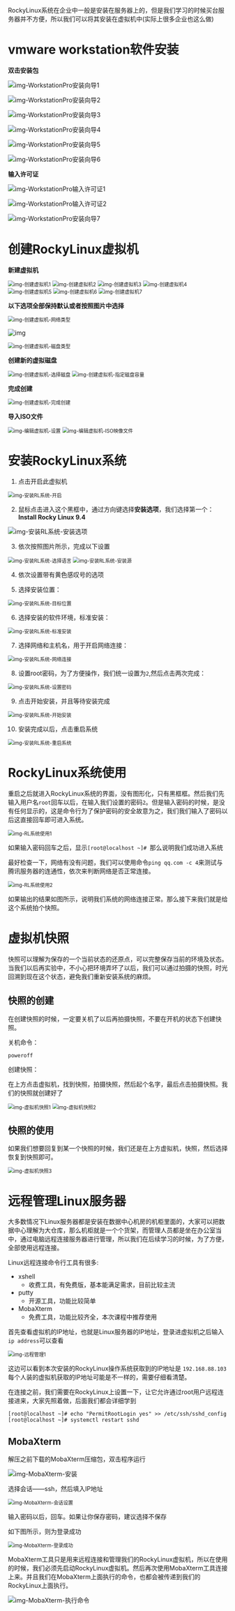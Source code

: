 RockyLinux系统在企业中一般是安装在服务器上的，但是我们学习的时候买台服务器并不方便，所以我们可以将其安装在虚拟机中(实际上很多企业也这么做)

# vmware workstation软件安装

**双击安装包**

![img-WorkstationPro安装向导1](Linux系统安装/WorkstationPro安装向导1.png)

![img-WorkstationPro安装向导2](Linux系统安装/WorkstationPro安装向导2.png)

![img-WorkstationPro安装向导3](Linux系统安装/WorkstationPro安装向导3.png)

![img-WorkstationPro安装向导4](Linux系统安装/WorkstationPro安装向导4.png)

![img-WorkstationPro安装向导5](Linux系统安装/WorkstationPro安装向导5.png)

![img-WorkstationPro安装向导6](Linux系统安装/WorkstationPro安装向导6.png)

**输入许可证**

![img-WorkstationPro输入许可证1](Linux系统安装/WorkstationPro输入许可证1.png)

![img-WorkstationPro输入许可证2](Linux系统安装/WorkstationPro输入许可证2.png)

![img-WorkstationPro安装向导7](Linux系统安装/WorkstationPro安装向导7.png)

# 创建RockyLinux虚拟机

**新建虚拟机**

<img src="Linux系统安装/创建虚拟机1.png" alt="img-创建虚拟机1" style="zoom:80%;" />

<img src="Linux系统安装/创建虚拟机2.png" alt="img-创建虚拟机2" style="zoom:80%;" />

<img src="Linux系统安装/创建虚拟机3.png" alt="img-创建虚拟机3" style="zoom:80%;" />

<img src="Linux系统安装/创建虚拟机4.png" alt="img-创建虚拟机4" style="zoom:80%;" />

<img src="Linux系统安装/创建虚拟机5.png" alt="img-创建虚拟机5" style="zoom:80%;" />

<img src="Linux系统安装/创建虚拟机6.png" alt="img-创建虚拟机6" style="zoom:80%;" />

<img src="Linux系统安装/创建虚拟机7.png" alt="img-创建虚拟机7" style="zoom:80%;" />

**以下选项全部保持默认或者按照图片中选择**

<img src="Linux系统安装/创建虚拟机-网络类型.png" alt="img-创建虚拟机-网络类型" style="zoom:80%;" />

![img](Linux系统安装/创建虚拟机-SCSI控制器.png)

<img src="Linux系统安装/创建虚拟机-磁盘类型.png" alt="img-创建虚拟机-磁盘类型" style="zoom:80%;" />

**创建新的虚拟磁盘**

<img src="Linux系统安装/创建虚拟机-选择磁盘.png" alt="img-创建虚拟机-选择磁盘" style="zoom:80%;" />

<img src="Linux系统安装/创建虚拟机-指定磁盘容量.png" alt="img-创建虚拟机-指定磁盘容量" style="zoom:80%;" />

**完成创建**

<img src="Linux系统安装/创建虚拟机-完成创建.png" alt="img-创建虚拟机-完成创建" style="zoom:80%;" />

**导入ISO文件**

<img src="Linux系统安装/编辑虚拟机-设置.png" alt="img-编辑虚拟机-设置" style="zoom:80%;" />

<img src="Linux系统安装/编辑虚拟机-ISO映像文件.png" alt="img-编辑虚拟机-ISO映像文件" style="zoom: 80%;" />



# 安装RockyLinux系统

1. 点击开启此虚拟机

<img src="Linux系统安装/安装RL系统-开启.png" alt="img-安装RL系统-开启" style="zoom:80%;" />

2. 鼠标点击进入这个黑框中，通过方向键选择**安装选项**，我们选择第一个：**Install Rocky Linux 9.4**

<img src="Linux系统安装/安装RL系统-安装选项.png" alt="img-安装RL系统-安装选项"  />

3. 依次按照图片所示，完成以下设置

<img src="Linux系统安装/安装RL系统-选择语言.png" alt="img-安装RL系统-选择语言" style="zoom:80%;" />

<img src="Linux系统安装/安装RL系统-安装源.png" alt="img-安装RL系统-安装源" style="zoom:80%;" />

4. 依次设置带有黄色感叹号的选项

5. 选择安装位置：

<img src="Linux系统安装/安装RL系统-目标位置.png" alt="img-安装RL系统-目标位置" style="zoom:80%;" />

6. 选择安装的软件环境，标准安装：

<img src="Linux系统安装/安装RL系统-标准安装.png" alt="img-安装RL系统-标准安装" style="zoom:80%;" />

7. 选择网络和主机名，用于开启网络连接：

<img src="Linux系统安装/安装RL系统-网络连接.png" alt="img-安装RL系统-网络连接" style="zoom:80%;" />

8. 设置root密码，为了方便操作，我们统一设置为`2`,然后点击两次完成：

<img src="Linux系统安装/安装RL系统-设置密码.png" alt="img-安装RL系统-设置密码" style="zoom:80%;" />

9. 点击开始安装，并且等待安装完成

<img src="Linux系统安装/安装RL系统-开始安装.png" alt="img-安装RL系统-开始安装" style="zoom:80%;" />

10. 安装完成以后，点击重启系统

<img src="Linux系统安装/安装RL系统-重启系统.png" alt="img-安装RL系统-重启系统" style="zoom:80%;" />

# RockyLinux系统使用

重启之后就进入RockyLinux系统的界面，没有图形化，只有黑框框。然后我们先输入用户名`root`回车以后，在输入我们设置的密码`2`。但是输入密码的时候，是没有任何显示的，这是命令行为了保护密码的安全故意为之，我们我们输入了密码以后这直接回车即可进入系统。

<img src="Linux系统安装/RL系统使用1.png" alt="img-RL系统使用1" style="zoom:80%;" />

如果输入密码回车之后，显示`[root@localhost ~]# `那么说明我们成功进入系统

最好检查一下，网络有没有问题，我们可以使用命令`ping qq.com -c 4`来测试与腾讯服务器的连通性，依次来判断网络是否正常连接。

<img src="Linux系统安装/RL系统使用2.png" alt="img-RL系统使用2" style="zoom:80%;" />

如果输出的结果如图所示，说明我们系统的网络连接正常。那么接下来我们就是给这个系统拍个快照。

# 虚拟机快照

快照可以理解为保存的一个当前状态的还原点，可以完整保存当前的环境及状态。当我们以后再实验中，不小心把环境弄坏了以后，我们可以通过拍摄的快照，时光回溯到现在这个状态，避免我们重新安装系统的麻烦。

## 快照的创建

在创建快照的时候，一定要关机了以后再拍摄快照，不要在开机的状态下创建快照。

关机命令：

```shell
poweroff
```

创建快照：

在上方点击虚拟机，找到快照，拍摄快照，然后起个名字，最后点击拍摄快照。我们的快照就创建好了

<img src="Linux系统安装/虚拟机快照1.png" alt="img-虚拟机快照1" style="zoom:80%;" />

<img src="Linux系统安装/虚拟机快照2.png" alt="img-虚拟机快照2" style="zoom:80%;" />

## 快照的使用

如果我们想要回复到某一个快照的时候，我们还是在上方虚拟机，快照，然后选择恢复到快照即可。

<img src="Linux系统安装/虚拟机快照3.png" alt="img-虚拟机快照3" style="zoom:80%;" />

# 远程管理Linux服务器

大多数情况下Linux服务器都是安装在数据中心机房的机柜里面的，大家可以把数据中心理解为大仓库，那么机柜就是一个个货架，而管理人员都是坐在办公室当中，通过电脑远程连接服务器进行管理，所以我们在后续学习的时候，为了方便，全部使用远程连接。

Linux远程连接命令行工具有很多:

- xshell
  - 收费工具，有免费版，基本能满足需求，目前比较主流
- putty
  - 开源工具，功能比较简单
- MobaXterm
  - 免费工具，功能比较齐全，本次课程中推荐使用

首先查看虚拟机的IP地址，也就是Linux服务器的IP地址，登录进虚拟机之后输入`ip address`可以查看

<img src="Linux系统安装/远程管理1.png" alt="img-远程管理1" style="zoom:80%;" />

这边可以看到本次安装的RockyLinux操作系统获取到的IP地址是 `192.168.88.103` 每个人装的虚拟机获取的IP地址可能是不一样的，需要仔细看清楚。

在连接之前，我们需要在RockyLinux上设置一下，让它允许通过root用户远程连接进来，大家先照着做，后面我们都会详细学到

```shell
[root@localhost ~]# echo "PermitRootLogin yes" >> /etc/ssh/sshd_config
[root@localhost ~]# systemctl restart sshd
```

## MobaXterm

解压之前下载的MobaXterm压缩包，双击程序运行

![img-MobaXterm-安装](Linux系统安装/MobaXterm-安装.png)

选择会话——ssh，然后填入IP地址

<img src="Linux系统安装/MobaXterm-会话设置.png" alt="img-MobaXterm-会话设置" style="zoom:80%;" />

输入密码以后，回车。如果让你保存密码，建议选择不保存

如下图所示，则为登录成功

<img src="Linux系统安装/MobaXterm-登录成功.png" alt="img-MobaXterm-登录成功" style="zoom:80%;" />

MobaXterm工具只是用来远程连接和管理我们的RockyLinux虚拟机，所以在使用的时候，我们必须先启动RockyLinux虚拟机。然后再次使用MobaXterm工具连接上来。并且我们在MobaXterm上面执行的命令，也都会被传递到我们的RockyLinux上面执行。

![img-MobaXterm-执行命令](Linux系统安装/MobaXterm-执行命令.png)